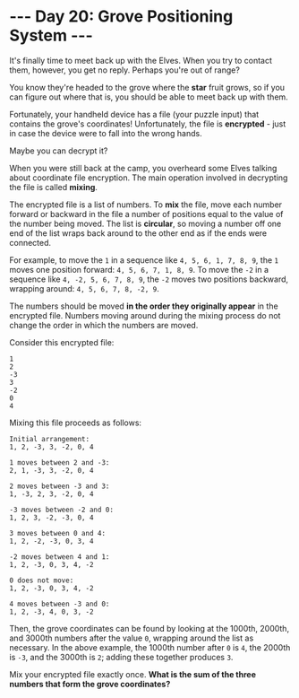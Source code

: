 # --- Day 20: Grove Positioning System ---
It's finally time to meet back up with the Elves. When you try to contact them, however, you get no reply. Perhaps 
you're out of range?

You know they're headed to the grove where the **star** fruit grows, so if you can figure out where that is, you 
should be able to meet back up with them.

Fortunately, your handheld device has a file (your puzzle input) that contains the grove's coordinates! Unfortunately, 
the file is **encrypted** - just in case the device were to fall into the wrong hands.

Maybe you can decrypt it?

When you were still back at the camp, you overheard some Elves talking about coordinate file encryption. The main 
operation involved in decrypting the file is called **mixing**.

The encrypted file is a list of numbers. To **mix** the file, move each number forward or backward in the file a 
number of positions equal to the value of the number being moved. The list is **circular**, so moving a number off 
one end of the list wraps back around to the other end as if the ends were connected.

For example, to move the `1` in a sequence like `4, 5, 6, 1, 7, 8, 9`, the `1` moves one position forward: 
`4, 5, 6, 7, 1, 8, 9`. To move the `-2` in a sequence like `4, -2, 5, 6, 7, 8, 9`, the `-2` moves two positions 
backward, wrapping around: `4, 5, 6, 7, 8, -2, 9`.

The numbers should be moved **in the order they originally appear** in the encrypted file. Numbers moving around 
during the mixing process do not change the order in which the numbers are moved.

Consider this encrypted file:

```
1
2
-3
3
-2
0
4
```

Mixing this file proceeds as follows: 

```
Initial arrangement:
1, 2, -3, 3, -2, 0, 4

1 moves between 2 and -3:
2, 1, -3, 3, -2, 0, 4

2 moves between -3 and 3:
1, -3, 2, 3, -2, 0, 4

-3 moves between -2 and 0:
1, 2, 3, -2, -3, 0, 4

3 moves between 0 and 4:
1, 2, -2, -3, 0, 3, 4

-2 moves between 4 and 1:
1, 2, -3, 0, 3, 4, -2

0 does not move:
1, 2, -3, 0, 3, 4, -2

4 moves between -3 and 0:
1, 2, -3, 4, 0, 3, -2
```

Then, the grove coordinates can be found by looking at the 1000th, 2000th, and 3000th numbers after the value `0`, 
wrapping around the list as necessary. In the above example, the 1000th number after `0` is `4`, the 2000th is `-3`, 
and the 3000th is `2`; adding these together produces `3`.

Mix your encrypted file exactly once. **What is the sum of the three numbers that form the grove coordinates?**